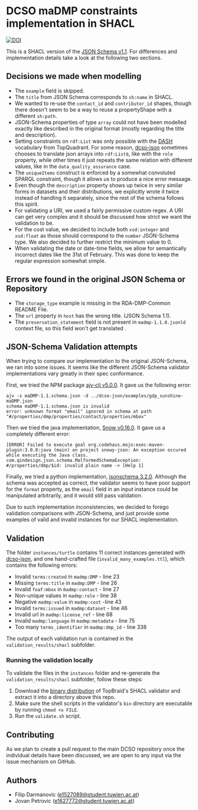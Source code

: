 # DCSO maDMP constraints implementation in SHACL

[![DOI](https://zenodo.org/badge/381461890.svg)](https://zenodo.org/badge/latestdoi/381461890)

This is a SHACL version of the [JSON Schema v1.1](https://github.com/RDA-DMP-Common/RDA-DMP-Common-Standard/tree/master/examples/JSON/JSON-schema/1.1). For differences and implementation details take a look at the following two sections.

## Decisions we made when modelling

- The `example` field is skipped.
- The `title` from JSON Schema corresponds to `sh:name` in SHACL.
- We wanted to re-use the `contact_id` and `contributor_id` shapes, though there doesn't seem to be a way to reuse a propertyShape with a different `sh:path`.
- JSON-Schema properties of type `array` could not have been modelled exactly like described in the original format (mostly regarding the title and description).
- Setting constraints on `rdf:List` was only possible with the [DASH](https://www.topquadrant.com/constraints-on-rdflists-using-shacl/) vocabulary from TopQuadrant.
For some reason, [dcso-json](https://github.com/fekaputra/dcso-json/tree/c11bd17f894cce0d0c31610db054d4ed9888994a) sometimes chooses to translate json arrays into `rdf:List`s, like with the `role` property, while other times it just repeats the same relation with different values, like in the `data_quality_assurance` case.
- The `uniqueItems` construct is enforced by a somewhat convoluted SPARQL constraint, though it allows us to produce a nice error message.
- Even though the `description` property shows up twice in very similar forms in datasets and their distributions, we explicitly wrote it twice instead of handling it separately, since the rest of the schema follows this spirit.
- For validating a URI, we used a fairly permissive custom regex. A URI can get very complex and it should be discussed how strict we want the validation to be.
- For the cost value, we decided to include both `xsd:integer` and `xsd:float` as those should correspond to the `number` JSON-Schema type. We also decided to further restrict the minimum value to 0.
- When validating the date or date-time fields, we allow for semantically incorrect dates like the 31st of February. This was done to keep the regular expression somewhat simple.


## Errors we found in the original JSON Schema or Repository
- The `storage_type` example is missing in the RDA-DMP-Common README File.
- The `url` property in `host` has the wrong title. (JSON Schema 1.1).
- The `preservation_statement` field is not present in `madmp-1.1.0.jsonld` context file, so this field won't get translated .

## JSON-Schema Validation attempts
When trying to compare our implementation to the original JSON-Schema, we ran into some issues.
It seems like the different JSON-Schema validator implementations vary greatly in their spec conformance.

First, we tried the NPM package [ajv-cli v5.0.0](https://www.npmjs.com/package/ajv-cli).
It gave us the following error:
```shell
ajv -s maDMP-1.1.schema.json -d ../dcso-json/examples/gdp_sunshine-maDMP.json
schema maDMP-1.1.schema.json is invalid
error: unknown format "email" ignored in schema at path "#/properties/dmp/properties/contact/properties/mbox"
```

Then we tried the java implementation, [Snow v0.16.0](https://github.com/ssilverman/snowy-json).
It gave us a completely different error:
```shell
[ERROR] Failed to execute goal org.codehaus.mojo:exec-maven-plugin:3.0.0:java (main) on project snowy-json: An exception occured while executing the Java class. com.qindesign.json.schema.MalformedSchemaException: #/properties/dmp/$id: invalid plain name -> [Help 1]
```

Finally, we tried a python implementation, [jsonschema 3.2.0](https://github.com/Julian/jsonschema).
Although the schema was accepted as correct, the validator seems to have poor support for the `format` property, as the `email` field in an input instance could be manipulated arbitrarily, and it would still pass validation.

Due to such implementation inconsistencies, we decided to forego validation comparisons with JSON-Schema, and just provide some examples of valid and invalid instances for our SHACL implementation.


## Validation
The folder `instances/turtle` contains 11 correct instances generated with [dcso-json](https://github.com/fekaputra/dcso-json/tree/c11bd17f894cce0d0c31610db054d4ed9888994a), and one hand-crafted file (`invalid_many_examples.ttl`), which contains the following errors:
- Invalid `terms:created` in `madmp:DMP` - line 23
- Missing `terms:title` in `madmp:DMP` - line 26
- Invalid `foaf:mbox` in `m̀admp:contact` - line 27
- Non-unique values in `madmp:role` - line 38
- Negative `madmp:value` in `madmp:cost` -line 43
- Invalid `terms:issued` in `madmp:dataset` - line 46
- Invalid url in `madmp:license_ref` - line 68
- Invalid `madmp:language` in `madmp:metadata` - line 75
- Too many `terms_identifier` in `madmp:dmp_id` - line 338

The output of each validation run is contained in the `validation_results/shacl` subfolder.

### Running the validation locally

To validate the files in the `instances` folder and re-generate the `validation_results/shacl` subfolder, follow these steps:

1. Download the [binary distribution](https://repo1.maven.org/maven2/org/topbraid/shacl/1.3.2/shacl-1.3.2-bin.zip) of TopBraid's SHACL validator and extract it into a directory above this repo.
2. Make sure the shell scripts in the validator's `bin` directory are executable by running `chmod +x FILE`.
3. Run the `validate.sh` script.

## Contributing
As we plan to create a pull request to the main DCSO repository once the individual details have been discussed, we are open to any input via the issue mechanism on GitHub.

## Authors
- Filip Darmanovic (e1527089@student.tuwien.ac.at)
- Jovan Petrovic (e1627772@student.tuwien.ac.at)
